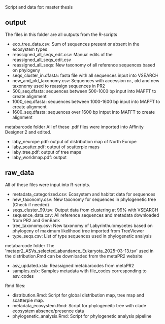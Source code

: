 Script and data for: master thesis

## output
The files in this folder are all outputs from the R-scripts
- eco_tree_data.csv: Sum of sequences present or absent in the ecosystem types
- reassigned_all_seqs_edit.csv: Manual edits of the reassigned_all_seqs_edit.csv
- reassigned_all_seqs: New taxonomy of all reference sequences based on phylogeny
- seqs_cluster_in.dfasta: fasta file with all sequences input into VSEARCH
- new_and_old_taxonomy.csv: Sequences with accession nr., old and new taxonomy used to reassign sequences in PR2
- 500_seq.dfasta: sequences between 500-1000 bp input into MAFFT to create alignment
- 1000_seq.dfasta: sequences between 1000-1600 bp input into MAFFT to create alignment
- 1600_seq.dfasta: sequences over 1600 bp intput into MAFFT to create alignment
  
metabarcode folder
All of these .pdf files were imported into Affinity Designer 2 and edited.
- laby_neurope.pdf: output of distribution map of North Europe
- laby_scatter.pdf: output of scatterpie maps
- laby_tree.pdf: output of tree maps
- laby_worldmap.pdf: output

## raw_data
All of these files were input into R-scripts.
- metadata_categorized.csv: Ecosystem and habitat data for sequences
- new_taxonomy.csv: New taxonomy for sequences in phylogenetic tree (Check if needed)
- seqs_cluster_99.tsv: Output data from clustering at 99% with VSEARCH
- sequence_data.csv: All reference sequences and metadata downloaded from PR2 and GenBank
- tree_taxonomy.csv: New taxonomy of Labyrinthulomycetes based on phylogeny of maximum likelihood tree imported from TreeViewer
- type_seqs.csv: List of type sequences used in phylogenetic analysis
  
metabarcode folder
The 'metapr2_ASVs_selected_abundance_Eukaryota_2025-03-13.tsv' used in the distribution.Rmd can be downloaded from the metaPR2 website
- asv_updated.xslx: Reassigned metabarcodes from metaPR2
- samples.xslx: Samples metadata with file_codes corresponding to asv_codes



Rmd files: 
- distribution.Rmd: Script for global distribution map, tree map and scatterpie map.
- metadata_ecosystem.Rmd: Script for phylogeneitc tree with clade ecosystem absence/presence data
- phylogenetic_analysis.Rmd: Script for phylogenetic analysis pipeline
